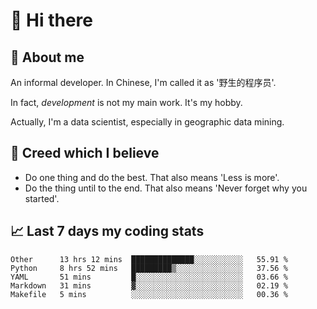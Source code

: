 # 👋 Hi there

## :speech_balloon: About me

An informal developer. In Chinese, I'm called it as '野生的程序员'.

In fact, _development_ is not my main work. It's my hobby.

Actually, I'm a data scientist, especially in geographic data mining.

## :see_no_evil: Creed which I believe

- Do one thing and do the best. That also means 'Less is more'.
- Do the thing until to the end. That also means 'Never forget why you started'.

## :chart_with_upwards_trend: Last 7 days my coding stats

<!--START_SECTION:waka-->
```text
Other      13 hrs 12 mins  ██████████████░░░░░░░░░░░   55.91 % 
Python     8 hrs 52 mins   █████████▒░░░░░░░░░░░░░░░   37.56 % 
YAML       51 mins         █░░░░░░░░░░░░░░░░░░░░░░░░   03.66 % 
Markdown   31 mins         ▓░░░░░░░░░░░░░░░░░░░░░░░░   02.19 % 
Makefile   5 mins          ░░░░░░░░░░░░░░░░░░░░░░░░░   00.36 % 
```
<!--END_SECTION:waka-->
